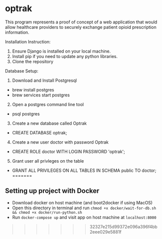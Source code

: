 # optrak

This program represents a proof of concept of a web application that would allow
healthcare providers to securely exchange patient opioid prescription information.


Installation Instruction:

1. Ensure Django is installed on your local machine.
2. Install pip if you need to update any python libraries.
3. Clone the repository


Database Setup:

1. Download and Install Postgresql
  - brew install postgres
  - brew services start postgres
2. Open a postgres command line tool
  - psql postgres
3. Create a new database called Optrak
  - CREATE DATABASE optrak;
4. Create a new user doctor with password Optrak
  - CREATE ROLE doctor WITH LOGIN PASSWORD 'optrak';
5. Grant user all privleges on the table
  - GRANT ALL PRIVILEGES ON ALL TABLES IN SCHEMA public TO doctor;
=======
## Setting up project with Docker
- Download docker on host machine (and boot2docker if using MacOS)
- Open this directory in terminal and run `chmod +x docker/wait-for-db.sh && chmod +x docker/run-python.sh`
- Run `docker-compose up` and visit app on host machine at `localhost:8000`
>>>>>>> 32327e215d99372e096a396f4bb2eee029e5881f
